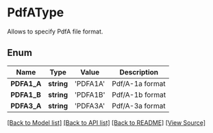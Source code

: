 ﻿# PdfAType
Allows to specify PdfA file format.

## Enum
Name | Type | Value | Description
------------ | ------------- | ------------- | -------------
**PDFA1_A** | **string** | 'PDFA1A' | Pdf/A-1a format
**PDFA1_B** | **string** | 'PDFA1B' | Pdf/A-1b format
**PDFA3_A** | **string** | 'PDFA3A' | Pdf/A-3a format

[[Back to Model list]](../README.md#documentation-for-models) [[Back to API list]](../README.md#documentation-for-api-endpoints) [[Back to README]](../README.md) [[View Source]](../src/Aspose/PDF/Model/PdfAType.php)

